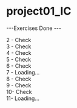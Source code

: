 # project01_IC

---Exercises Done ---

2 - Check <br />
3 - Check <br />
4 - Check <br />
5 - Check <br />
6 - Check <br />
7 - Loading... <br />
8 - Check <br />
9 - Check <br />
10- Check <br />
11- Loading... <br />
